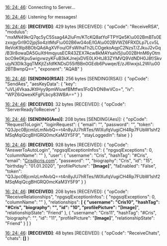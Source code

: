 [16: 24: 46]:
Connecting to Server...

[16: 24: 46]:
Connected!

[16: 24: 46]:
Listening for messages!

[16: 24: 46]:
**[RECEIVED]**: 429 bytes
[RECEIVED]: {
  "opCode": "ReceiveRSA",
  "modulus": "mxMN49krQ7qc5yC5Ssag4A2luFm/KTcKQ8atYoFTPYQe5K\u002BmBTs0EzxxgyGrI9O2jpjSo4zitMsF\u002B6wG4oE/lGA\u002BVWZ6FRXDLp7Lcv5LReVoK9Ip8BObQAdAgXVFou/OFsWIhaTh2LCOgekoAqpC2NzsT/ZJkuJ2vGq/B3lr8owaDA5GuXtHmqyusECR43ZEX7Acw8kMAYsahi5j\u002BHnM6yOtmbcO9e0Kpu5wigvwzyKFuB3kKJnejxDVE0LKHtJ83ZYMVQ9VdNDH0J8f/SkvujyN3Dlk3gqTMKjtZsfdfKNDsD55ifBBn0GEdb6Puwqe/E/zJ6IwxjsL2Wi\u002BTBwnpQ==",
  "exponent": "AQAB"
}

[16: 24: 46]:
**[SENDING(RSA)]**: 256 bytes
[SENDING(RSA)]: {
  "opCode": "SendAes",
  "aesKeyData": {
    "key": "uVLj4VkaaJKtIHyy9pmWiuwfBMtfws1FoQ1rDN8wVCo=",
    "iv": "WPZ6iQwexKFgPLbcy83WBA=="
  }
}

[16: 24: 46]:
**[RECEIVED]**: 32 bytes
[RECEIVED]: {
  "opCode": "ServerReadyToReceive"
}

[16: 24: 46]:
**[SENDING(Aes)]**: 208 bytes
[SENDING(Aes)]: {
  "opCode": "RequestToLogin",
  "loginRequest": {
    "email": "",
    "password": "",
    "token": "Q3Jpc0BjcmlzLmNvbQ==t4n8yJU7hRTes/WIXufqVugiCH4Rp7FUbW1shf2MSqMqiQcgBHGRQ0mcKaM3Y5F9",
    "stayLoggedIn": false
  }
}

[16: 24: 46]:
**[RECEIVED]**: 928 bytes
[RECEIVED]: {
  "opCode": "AnswerToAutoLogin",
  "npgsqlExceptionInfos": {
    "npgsqlExceptions": 0,
    "columnName": ""
  },
  "user": {
    "username": "Cris",
    "hashTag": "#Cris",
    "email": "Cris@cris.com",
    "password": "",
    "biography": "Cris",
    "id": "15",
    "birthday": "01.01.2020",
    "profilePicture": "**[Image]**",
    "faEnabled": "False",
    "token": "Q3Jpc0BjcmlzLmNvbQ==t4n8yJU7hRTes/WIXufqVugiCH4Rp7FUbW1shf2MSqMqiQcgBHGRQ0mcKaM3Y5F9"
  }
}

[16: 24: 46]:
**[RECEIVED]**: 208 bytes
[RECEIVED]: {
  "opCode": "ReceiveRelationships",
  "npgsqlExceptionInfos": {
    "npgsqlExceptions": 0,
    "columnName": ""
  },
  "relationships": **[
    {
      "username": "Cris10",
      "hashTag": "#Cris",
      "biography": "",
      "id": "10",
      "profilePicture": "[Image]**",
      "relationshipState": "Friend"
    },
    {
      "username": "Cris11",
      "hashTag": "#Cris",
      "biography": "",
      "id": "11",
      "profilePicture": "**[Image]**",
      "relationshipState": "Friend"
    }
  ]
}

[16: 24: 46]:
**[RECEIVED]**: 48 bytes
[RECEIVED]: {
  "opCode": "ReceiveChats",
  "chats": **[]**
}


